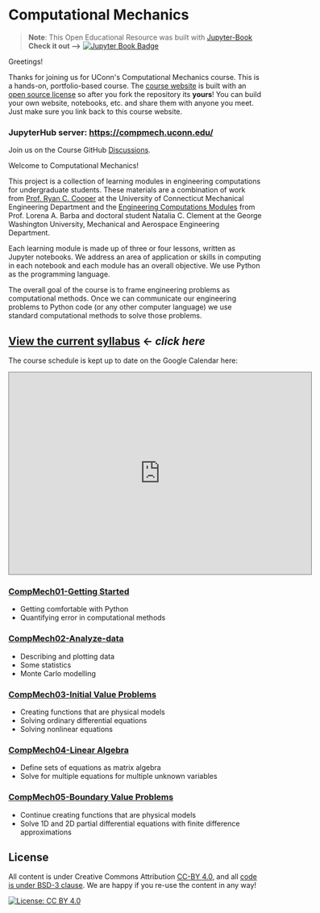 # Computational Mechanics
> __Note__: This Open Educational Resource was built with
[Jupyter-Book](https://jupyterbook.org) __Check it out -->__ [![Jupyter Book
Badge](images/badge.svg)](https://cooperrc.github.io/computational-mechanics/README.html)

Greetings!

Thanks for joining us for UConn's Computational Mechanics course.
This is a hands-on, portfolio-based course. The [course
website](https://cooperrc.github.io/computational-mechanics) is built
with an [open source
license](https://creativecommons.org/licenses/by/4.0/) so after you fork
the repository its __yours__! You can build your own website, notebooks,
etc. and share them with anyone you meet. Just make sure you link back
to this course website. 



### JupyterHub server: <https://compmech.uconn.edu/>

Join us on the Course GitHub
[Discussions](https://github.com/cooperrc/computational-mechanics/discussions).

Welcome to Computational Mechanics! 

This project is a collection of learning modules in engineering computations for
undergraduate students. These materials are a combination of work from [Prof.
Ryan C. Cooper](https://cooperrc.github.io) at the University of
Connecticut Mechanical Engineering Department and the [Engineering Computations
Modules](https://github.com/engineersCode/EngComp) from Prof. Lorena A. Barba
and doctoral student Natalia C. Clement at the George Washington University,
Mechanical and Aerospace Engineering Department. 

Each learning module is made up of three or four lessons, written as Jupyter
notebooks. We address an area of application or skills in computing in each
notebook and each module has an overall objective. We use Python as the
programming language.

The overall goal of the course is to frame engineering problems as
computational methods. Once we can communicate our engineering problems to
Python code (or any other computer language) we use standard
computational methods to solve those problems. 

## [View the current syllabus](./syllabus) $\leftarrow$ _click here_

The course schedule is kept up to date on the Google Calendar here:

<iframe
src="https://calendar.google.com/calendar/embed?height=400&wkst=1&bgcolor=%23ffffff&ctz=America%2FNew_York&src=cnlhbi5jLmNvb3BlckB1Y29ubi5lZHU&src=Y19jbGFzc3Jvb203OTUzOWRiYUBncm91cC5jYWxlbmRhci5nb29nbGUuY29t&src=Y19jbGFzc3Jvb201MTVlZTBmZEBncm91cC5jYWxlbmRhci5nb29nbGUuY29t&src=Y29vcGVycmM4NEBnbWFpbC5jb20&src=YmVya2VsZXkuZWR1X2lla2dwaWdtMjMyamJobGRzZmIyYzJqODFjQGdyb3VwLmNhbGVuZGFyLmdvb2dsZS5jb20&src=bTNoZWs2OWRhZzczODF1bXQ4a2NqZDc1dTRAZ3JvdXAuY2FsZW5kYXIuZ29vZ2xlLmNvbQ&color=%2300349d&color=%230047a8&color=%23202124&color=%230B8043&color=%23F6BF26&color=%23F09300"
style="border:solid 1px #777" width="600" height="400" frameborder="0"
scrolling="no"></iframe>

### [CompMech01-Getting Started](module_01/README)

- Getting comfortable with Python
- Quantifying error in computational methods

### [CompMech02-Analyze-data](module_02/README)

- Describing and plotting data
- Some statistics
- Monte Carlo modelling

### [CompMech03-Initial Value Problems](module_03/README)

- Creating functions that are physical models
- Solving ordinary differential equations
- Solving nonlinear equations

### [CompMech04-Linear Algebra](module_04/README)

- Define sets of equations as matrix algebra
- Solve for multiple equations for multiple unknown variables

### [CompMech05-Boundary Value Problems](module_05/README)

- Continue creating functions that are physical models
- Solve 1D and 2D partial differential equations with finite difference
  approximations


## License

All content is under Creative Commons Attribution [CC-BY
4.0](https://creativecommons.org/licenses/by/4.0/legalcode.txt), and all [code
is under BSD-3
clause](https://github.uconn.edu/rcc02007/Computational_Mechanics/LICENSE). We are
happy if you re-use the content in any way!

[![License: CC BY
4.0](https://img.shields.io/badge/License-CC%20BY%204.0-lightgrey.svg)](https://creativecommons.org/licenses/by/4.0/)

